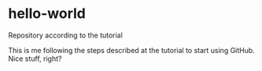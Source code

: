 # hello-world
Repository according to the tutorial

This is me following the steps described at the tutorial to start using GitHub.
Nice stuff, right?
